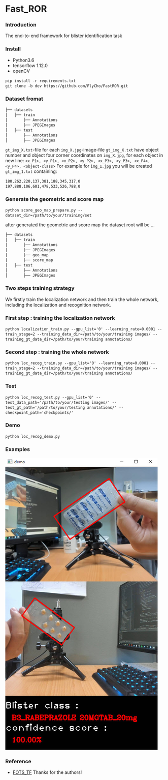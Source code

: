# Fast_ROR
### Introduction
The end-to-end framework for blister identification task
### Install
+ Python3.6
+ tensorflow 1.12.0
+ openCV
```
pip install -r requirements.txt
git clone -b dev https://github.com/FlyCho/FastROR.git
```
### Dataset fromat
```
├── datasets
│   ├── train
│       ├── Annotations
│       ├── JPEGImages
│   ├── test
│       ├── Annotations
│       ├── JPEGImages
```
`gt_img_X.txt`-file for each `img_X.jpg`-image-file
`gt_img_X.txt` have object number and object four corner coordinates on `img_X.jpg`, for each object in new line:
`<x_P1>, <y_P1>, <x_P2>, <y_P2>, <x_P3>, <y_P3>, <x_P4>, <y_P4>, <object-class>`
For example for `img_1.jpg` you will be created `gt_img_1.txt` containing:
```
180,262,220,137,381,188,345,317,0
197,888,106,601,478,533,526,788,0
```
### Generate the geometric and score map
```
python score_geo_map_prepare.py --dataset_dir=/path/to/your/training/set
```
after generated the geometric and score map
the dataset root will be ...
```
├── datasets
│   ├── train
│       ├── Annotations
│       ├── JPEGImages
|       ├── geo_map
|       ├── score_map
│   ├── test
│       ├── Annotations
│       ├── JPEGImages
```
### Two steps training strategy
We firstly train the localization network and then train the whole network, including the localization and recognition network.
### First step : training the localization network
```
python localization_train.py --gpu_list='0' --learning_rate=0.0001 --train_stage=2 --training_data_dir=/path/to/your/training images/ --training_gt_data_dir=/path/to/your/training annotations/
```
### Second step : training the whole network
```
python loc_recog_train.py --gpu_list='0' --learning_rate=0.0001 --train_stage=2 --training_data_dir=/path/to/your/training images/ --training_gt_data_dir=/path/to/your/training annotations/
```
### Test
```
python loc_recog_test.py --gpu_list='0' --test_data_path='/path/to/your/testing images/' --test_gt_path='/path/to/your/testing annotations/' --checkpoint_path='checkpoints/'
```
### Demo
```
python loc_recog_demo.py
```
### Examples
![image_1](demo_image/identify_result.jpg)

### Reference
+ [FOTS_TF](https://github.com/Pay20Y/FOTS_TF/tree/dev)
Thanks for the authors!
